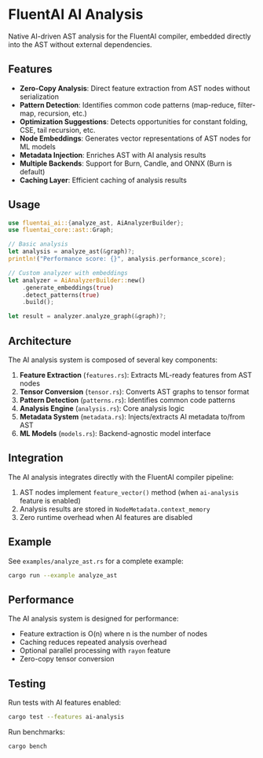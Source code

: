 # FluentAI AI Analysis

Native AI-driven AST analysis for the FluentAI compiler, embedded directly into the AST without external dependencies.

## Features

- **Zero-Copy Analysis**: Direct feature extraction from AST nodes without serialization
- **Pattern Detection**: Identifies common code patterns (map-reduce, filter-map, recursion, etc.)
- **Optimization Suggestions**: Detects opportunities for constant folding, CSE, tail recursion, etc.
- **Node Embeddings**: Generates vector representations of AST nodes for ML models
- **Metadata Injection**: Enriches AST with AI analysis results
- **Multiple Backends**: Support for Burn, Candle, and ONNX (Burn is default)
- **Caching Layer**: Efficient caching of analysis results

## Usage

```rust
use fluentai_ai::{analyze_ast, AiAnalyzerBuilder};
use fluentai_core::ast::Graph;

// Basic analysis
let analysis = analyze_ast(&graph)?;
println!("Performance score: {}", analysis.performance_score);

// Custom analyzer with embeddings
let analyzer = AiAnalyzerBuilder::new()
    .generate_embeddings(true)
    .detect_patterns(true)
    .build();

let result = analyzer.analyze_graph(&graph)?;
```

## Architecture

The AI analysis system is composed of several key components:

1. **Feature Extraction** (`features.rs`): Extracts ML-ready features from AST nodes
2. **Tensor Conversion** (`tensor.rs`): Converts AST graphs to tensor format
3. **Pattern Detection** (`patterns.rs`): Identifies common code patterns
4. **Analysis Engine** (`analysis.rs`): Core analysis logic
5. **Metadata System** (`metadata.rs`): Injects/extracts AI metadata to/from AST
6. **ML Models** (`models.rs`): Backend-agnostic model interface

## Integration

The AI analysis integrates directly with the FluentAI compiler pipeline:

1. AST nodes implement `feature_vector()` method (when `ai-analysis` feature is enabled)
2. Analysis results are stored in `NodeMetadata.context_memory`
3. Zero runtime overhead when AI features are disabled

## Example

See `examples/analyze_ast.rs` for a complete example:

```bash
cargo run --example analyze_ast
```

## Performance

The AI analysis system is designed for performance:

- Feature extraction is O(n) where n is the number of nodes
- Caching reduces repeated analysis overhead
- Optional parallel processing with `rayon` feature
- Zero-copy tensor conversion

## Testing

Run tests with AI features enabled:

```bash
cargo test --features ai-analysis
```

Run benchmarks:

```bash
cargo bench
```
